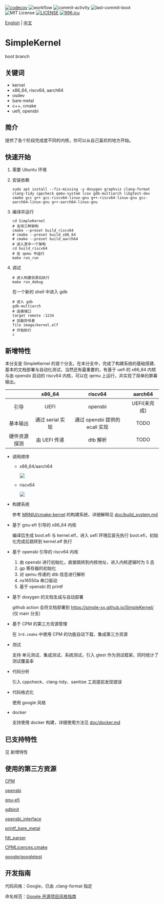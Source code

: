 [![codecov](https://codecov.io/gh/Simple-XX/SimpleKernel/graph/badge.svg?token=J7NKK3SBNJ)](https://codecov.io/gh/Simple-XX/SimpleKernel)
![workflow](https://github.com/Simple-XX/SimpleKernel/actions/workflows/workflow.yml/badge.svg)
![commit-activity](https://img.shields.io/github/commit-activity/t/Simple-XX/SimpleKernel)
![last-commit-boot](https://img.shields.io/github/last-commit/Simple-XX/SimpleKernel/boot)
![MIT License](https://img.shields.io/github/license/mashape/apistatus.svg)
[![LICENSE](https://img.shields.io/badge/license-Anti%20996-blue.svg)](https://github.com/996icu/996.ICU/blob/master/LICENSE)
[![996.icu](https://img.shields.io/badge/link-996.icu-red.svg)](https://996.icu)

[English](./README_ENG.md) | [中文](./README.md)

# SimpleKernel

boot branch

## 关键词

- kernel
- x86_64, riscv64, aarch64
- osdev
- bare metal
- c++, cmake
- uefi, opensbi

## 简介

提供了各个阶段完成度不同的内核，你可以从自己喜欢的地方开始。

## 快速开始

1. 需要 Ubuntu 环境

2. 安装依赖

    ```shell
    sudo apt install --fix-missing -y doxygen graphviz clang-format clang-tidy cppcheck qemu-system lcov gdb-multiarch libgtest-dev cmake gcc g++ gcc-riscv64-linux-gnu g++-riscv64-linux-gnu gcc-aarch64-linux-gnu g++-aarch64-linux-gnu
    ```

3. 编译并运行

    ```shell
    cd SimpleKernel
    # 支持三种架构
    cmake --preset build_riscv64
    # cmake --preset build_x86_64
    # cmake --preset build_aarch64
    # 进入其中一个架构
    cd build_riscv64
    # 在 qemu 中运行
    make run_run
    ```

4. 调试

    ```shell
    # 进入构建目录后执行
    make run_debug
    ```
    
    在一个新的 shell 中进入 gdb
    ```shell
    # 进入 gdb
    gdb-multiarch
    # 连接端口
    target remote :1234
    # 加载符号表
    file image/kernel.elf
    # 开始执行
    c
    ```

## 新增特性

本分支是 SImpleKernel 的首个分支。在本分支中，完成了构建系统的基础搭建、基本的文档部署与自动化测试，当然还有最重要的，有基于 uefi 的 x86_64 内核与由 opensbi 启动的 riscv64 内核，可以在 qemu 上运行，并实现了简单的屏幕输出。

||x86_64|riscv64|aarch64|
| :-----------------------: | :-------------------------------: | :---------------------------------------------: | :-------------------: |
|引导|UEFI|opensbi|UEFI(未完成)|
|基本输出|通过 serial 实现|通过 opensbi 提供的 ecall 实现|TODO|
|硬件资源探测|由 UEFI 传递|dtb 解析|TODO|

- 调用顺序

  - x86_64/aarch64

      <img src='https://g.gravizo.com/svg?
      @startuml;
      uefi_shell->efi_main:boot.cpp;
      efi_main->_start:main.cpp;
      _start->CppInit:LibCxxInit.cpp;
      CppInit->main:main.cpp;
      main->ArchInit:arch.cpp;
      ArchInit->main;
      main->main;
      @enduml
      '>

  - riscv64

    <img src='https://g.gravizo.com/svg?
      @startuml;
      opensbi->_boot:boot.S;
      _boot->_start:main.cpp;
      _start->CppInit:LibCxxInit.cpp;
      CppInit->main:main.cpp;
      main->ArchInit:ArchInit.cpp;
      ArchInit->main;
      main->main;
      @enduml
    '>

- 构建系统 

  参考 [MRNIU/cmake-kernel](https://github.com/MRNIU/cmake-kernel) 的构建系统，详细解释见 [doc/build_system.md](./doc/build_system.md)

- 基于 gnu-efi 引导的 x86_64 内核

  编译后生成 boot.efi 与 kernel.elf，进入 uefi 环境后首先执行 boot.efi，初始化完成后跳转到 kernel.elf 执行

- 基于 opensbi 引导的 riscv64 内核

  1. 由 opensbi 进行初始化，直接跳转到内核地址，进入内核逻辑时为 S 态
  2. gp 寄存器的初始化
  3. 对 qemu 传递的 dtb 信息进行解析
  4. ns16550a 串口驱动
  5. 基于 opensbi 的 printf

- 基于 doxygen 的文档生成与自动部署

  github action 会将文档部署到 https://simple-xx.github.io/SimpleKernel/ (仅 main 分支)

- 基于 CPM 的第三方资源管理

  在 `3rd.cmake` 中使用 CPM 的功能自动下载、集成第三方资源

- 测试

    支持 单元测试、集成测试、系统测试，引入 gtest 作为测试框架，同时统计了测试覆盖率

- 代码分析

    引入 cppcheck、clang-tidy、sanitize 工具提前发现错误

- 代码格式化

    使用 google 风格
    
- docker

    支持使用 docker 构建，详细使用方法见 [doc/docker.md](./doc/docker.md)

## 已支持特性

见 新增特性

## 使用的第三方资源

[CPM](https://github.com/cpm-cmake/CPM.cmake)

[opensbi](https://github.com/riscv-software-src/opensbi)

[gnu-efi](https://sourceforge.net/projects/gnu-efi/)

[gdbinit](https://github.com/gdbinit/Gdbinit)

[opensbi_interface](https://github.com/MRNIU/opensbi_interface)

[printf_bare_metal](https://github.com/MRNIU/printf_bare_metal)

[fdt_parser](https://github.com/MRNIU/fdt_parser)

[CPMLicences.cmake](https://github.com/TheLartians/CPMLicenses.cmake)

[google/googletest](https://github.com/google/googletest)

## 开发指南

代码风格：Google，已由 .clang-format 指定

命名规范：[Gooele 开源项目风格指南](https://zh-google-styleguide.readthedocs.io/en/latest/google-cpp-styleguide/contents.html)
